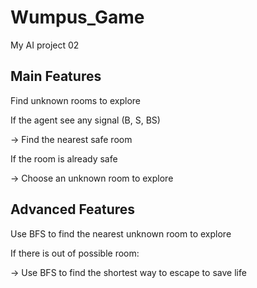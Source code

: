 # Wumpus_Game
My AI project 02

## Main Features

Find unknown rooms to explore

If the agent see any signal (B, S, BS)

-> Find the nearest safe room

If the room is already safe

-> Choose an unknown room to explore

## Advanced Features

Use BFS to find the nearest unknown room to explore

If there is out of possible room:

-> Use BFS to find the shortest way to escape to save life
